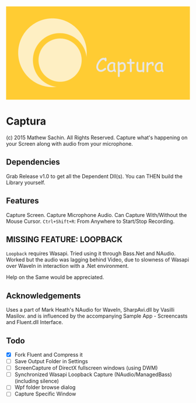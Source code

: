 ![Captura Logo](/Images/Logo.png)
# Captura


(c) 2015 Mathew Sachin. All Rights Reserved.
Capture what's happening on your Screen along with audio from your microphone.

Dependencies
--------------------------------------------------------------
Grab Release v1.0 to get all the Dependent Dll(s).
You can THEN build the Library yourself.

Features
--------------------------------------------------------------
Capture Screen.
Capture Microphone Audio.
Can Capture With/Without the Mouse Cursor.
```Ctrl+Shift+R```: From Anywhere to Start/Stop Recording.

MISSING FEATURE: LOOPBACK
--------------------------------------------------------------
```Loopback``` requires Wasapi.
Tried using it through Bass.Net and NAudio.
Worked but the audio was lagging behind Video,
due to slowness of Wasapi over WaveIn in interaction with a .Net environment.

Help on the Same would be appreciated.

Acknowledgements
--------------------------------------------------------------
Uses a part of Mark Heath's NAudio for WaveIn,
SharpAvi.dll by Vasilli Masilov.
and is influenced by the accompanying Sample App - Screencasts
and Fluent.dll Interface.

Todo
--------------------------------------------------------------
- [x] Fork Fluent and Compress it
- [ ] Save Output Folder in Settings
- [ ] ScreenCapture of DirectX fullscreen windows (using DWM)
- [ ] Synchronized Wasapi Loopback Capture (NAudio/ManagedBass) (including silence)
- [ ] Wpf folder browse dialog
- [ ] Capture Specific Window